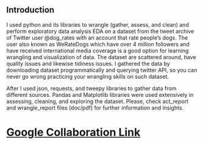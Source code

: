 <a id='intro'></a>
## Introduction

I used python and its libraries to wrangle (gather, assess, and clean) and perform 
exploratory data analysis EDA on a dataset from the tweet archive of Twitter 
user @dog_rates with an account that rate people’s dogs. The user also 
known as WeRateDogs which have over 4 million followers and have received 
international media coverage is a good option for learning wrangling and 
visualization of data. The dataset are scattered around, have quality issues and 
likewise tidiness issues. I gathered the data by downloading dataset 
programmatically and querying twitter API, so you can never go wrong 
practicing your wrangling skills on such dataset.

After I used json, requests, and tweepy libraries to gather data from different sources. 
Pandas and Matplotlib libraries were used extensively in assessing, cleaning, and 
exploring the dataset. Please, check act_report and wrangle_report files (doc/pdf)
for further information and insights. 


# [Google Collaboration Link]()